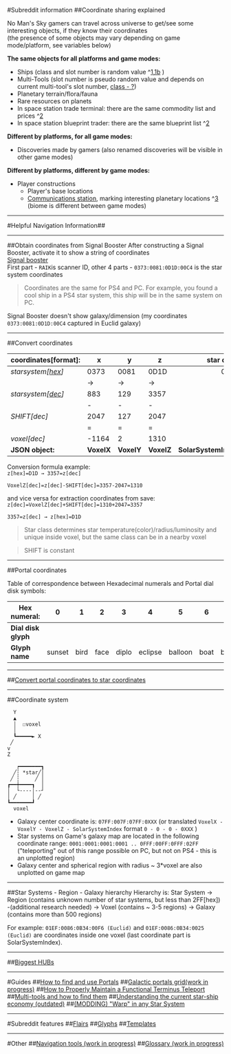 #Subreddit information
##[](//hex/0)Coordinate sharing explained

No Man's Sky gamers can travel across universe to get/see some interesting objects, if they know their coordinates    
(the presence of some objects may vary depending on game mode/platform, see variables below) 

**The same objects for all platforms and game modes:**

* Ships (class and slot number is random value ^[1](https://www.reddit.com/r/NoMansSkyTheGame/comments/6kdl94/this_took_me_weeks_to_get_to_spawn_not_even/),[1b](https://imgur.com/a/BaOOL) )
* Multi-Tools (slot number is pseudo random value and depends on current multi-tool's slot number, [class - ?](https://www.reddit.com/r/NMSCoordinateExchange/comments/6mmj87/need_help_with_experiment_is_multitool_class/))
* Planetary terrain/flora/fauna
* Rare resources on planets
* In space station trade terminal: there are the same commodity list and prices ^[2](https://www.reddit.com/r/NMSGalacticHub/comments/6i3upx/110_nipnip_95_ap_and_impact_damage_omega_blueprint/dk1uuna/)
* In space station blueprint trader: there are the same blueprint list ^[2](https://www.reddit.com/r/NMSGalacticHub/comments/6i3upx/110_nipnip_95_ap_and_impact_damage_omega_blueprint/dk1uuna/)

**Different by platforms, for all game modes:**

* Discoveries made by gamers (also renamed discoveries will be visible in other game modes)

**Different by platforms, different by game modes:**

* Player constructions
	* Player's base locations
	* [Communications station](https://nomanssky.gamepedia.com/Communications_Station), marking interesting planetary locations ^[3](https://www.reddit.com/r/NMSGalacticHub/comments/6phz8x/found_my_permadeath_home_system_in_survival_in/dkpld1a/) (biome is different between game modes)

***
#Helpful Navigation Information##
***
##[](//hex/0)Obtain coordinates from Signal Booster
After constructing a Signal Booster, activate it to show a string of coordinates    
[Signal booster](https://steamuserimages-a.akamaihd.net/ugc/781785533832150145/7C30E7BA3315F5D87C17D71B5D4BCF46D30CF854/ "RAIK:0373:0081:0D1D:00C4")    
First part - `RAIK`is scanner ID, other 4 parts - `0373:0081:0D1D:00C4` is the star system coordinates

>Coordinates are the same for PS4 and PC. For example, you found a cool ship in a PS4 star system, this ship will be in the same system on PC.   

Signal Booster doesn't show galaxy/dimension (my coordinates `0373:0081:0D1D:00C4` captured in Euclid galaxy)

***
##[](//hex/1)Convert coordinates

coordinates[format]:|x|y|z|star class
-|-|-|-|-:
*starsystem[[hex](https://en.wikipedia.org/wiki/Hexadecimal)]*|0373|0081|0D1D|00C4
||→|→|→|→
*starsystem[[dec](https://en.wikipedia.org/wiki/Decimal)]*|883|129|3357|196
||-|-|-|▼
*SHIFT[dec]*|2047|127|2047|▼
||=|=|=|▼
*voxel[dec]*|-1164|2|1310|196
**JSON object:**|**VoxelX**|**VoxelY**|**VoxelZ**|**SolarSystemIndex**|

Conversion formula example:    
`z[hex]=D1D → 3357=z[dec]`

`VoxelZ[dec]=z[dec]-SHIFT[dec]=3357-2047=1310`

and vice versa for extraction coordinates from save:    
`z[dec]=VoxelZ[dec]+SHIFT[dec]=1310+2047=3357`

`3357=z[dec] → z[hex]=D1D`    

>Star class determines star temperature(color)/radius/luminosity and unique inside voxel, but the same class can be in a nearby voxel    


>SHIFT is constant    

***
##[](//hex/2)Portal coordinates

Table of correspondence between Hexadecimal numerals and Portal dial disk symbols:

Hex numeral:| 0|1|2|3|4|5|6|7|8|9|a|b|c|d|e|f
-|-|-|-|-|-|-|-|-|-|-|-|-|-|-|-|-
**Dial disk glyph**|[](//hex/0)|[](//hex/1)|[](//hex/2)|[](//hex/3)|[](//hex/4)|[](//hex/5)|[](//hex/6)|[](//hex/7)|[](//hex/8)|[](//hex/9)|[](//hex/a)|[](//hex/b)|[](//hex/c)|[](//hex/d)|[](//hex/e)|[](//hex/f)
**Glyph name**|sunset|bird|face|diplo|eclipse|balloon|boat|bug|dragonfly|galaxy|voxel|fish|tent|rocket|tree|atlas

***
##[](//hex/3)[Convert portal coordinates to star coordinates](/r/NMSCoordinateExchange/wiki/tutorials/convert_portal_coordinates)


***
##[](//hex/4)Coordinate system

      Y
      ▲
      │  ☐voxel
      │
      ┗━━━━━► X
     ╱
    v
    Z

       ┍━━━━━━━┓
      ╱┆ *star╱│
     ╱ ┆     ╱ │
    ┏━━┿━━━━┓  │
    │  └----│--┘
    │ ╱     │ ╱
    ┗━━━━━━━┛
      voxel

* Galaxy center coordinate is: `07FF:007F:07FF:0XXX` (or translated `VoxelX - VoxelY - VoxelZ - SolarSystemIndex` format `0 - 0 - 0 - 0XXX` )
* Star systems on Game's galaxy map are located in the following coordinate range: `0001:0001:0001:0001 .. 0FFF:00FF:0FFF:02FF` ("teleporting" out of this range possible on PC, but not on PS4 - this is an unplotted region)
* Galaxy center and spherical region with radius ~ 3*voxel are also unplotted on game map

***
##[](//hex/5)Star Systems - Region - Galaxy hierarchy
Hierarchy is: Star System -> Region (contains unknown number of star systems, but less than 2FF[hex]) -(additional research needed) ->  Voxel (contains ~ 3-5 regions) -> Galaxy (contains more than 500 regions)
>

For example:   `01EF:0086:0B34:00F6 (Euclid)` and `01EF:0086:0B34:0025 (Euclid)` are coordinates inside one voxel (last coordinate part is SolarSystemIndex).

***
##[](//hex/6)[Biggest HUBs](https://www.reddit.com/r/NMSCoordinateExchange/wiki/hubs)

***
#Guides
##[](//hex/7)[How to find and use Portals](/r/NMSCoordinateExchange/wiki/guides/portals-how_to_find_and_use_them)
##[](//hex/2)[Galactic portals grid(work in progress)](/r/NMSCoordinateExchange/wiki/guides/galactic_portals_grid)
##[](//hex/9)[How to Properly Maintain a Functional Terminus Teleport](/r/NMSCoordinateExchange/wiki/guides/maintain_terminus_teleport)
##[](//hex/8)[Multi-tools and how to find them](/r/NMSCoordinateExchange/wiki/guides/multi-tools_and_how_to_find_them)
##[](//hex/d)[Understanding the current star-ship economy (outdated)](/r/NMSCoordinateExchange/wiki/guides/understanding_the_current_star-ship_economy)
##[](//hex/a)[(MODDING) "Warp" in any Star System](https://www.reddit.com/r/NoMansSkyMods/comments/6fr5td/tutorial_convert_signal_booster_coordinates_to/)

***
#Subreddit features
##[Flairs](https://www.reddit.com/r/NMSCoordinateExchange/wiki/flairs)
##[Glyphs](https://www.reddit.com/r/NMSCoordinateExchange/wiki/glyphs)
##[Templates](https://www.reddit.com/r/NMSCoordinateExchange/wiki/templates)

***
#Other
##[](//hex/d)[Navigation tools (work in progress)](/r/NMSCoordinateExchange/wiki/guides/navigation_tools)
##[](//hex/a)[Glossary (work in progress)](/r/NMSCoordinateExchange/wiki/guides/glossary)